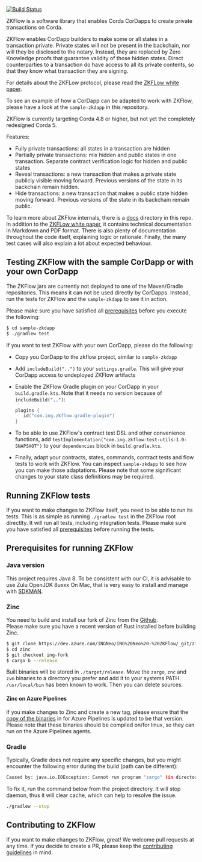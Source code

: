 [![Build Status](https://dev.azure.com/NeoZKP/zkflow/_apis/build/status/ZKFLow%20PRs%20and%20mergest%20to%20master?branchName=master)](https://dev.azure.com/NeoZKP/zkflow/_build/latest?definitionId=1&branchName=master)

ZKFlow is a software library that enables Corda CorDapps to create private transactions on Corda.

ZKFlow enables CorDapp builders to make some or all states in a transaction private. Private states will not be present in the backchain, nor will they be disclosed to the notary. Instead, they are replaced by Zero Knowledge proofs that guarantee validity of those hidden states. Direct counterparties to a transaction do have access to all its private contents, so that they know what transaction they are signing.

For details about the ZKFLow protocol, please read the [ZKFLow white paper](docs/ZKFlow_whitepaper.pdf).

To see an example of how a CorDapp can be adapted to work with ZKFlow, please have a look at the `sample-zkdapp` in this repository.

ZKFlow is currently targeting Corda 4.8 or higher, but not yet the completely redesigned Corda 5.

Features:

- Fully private transactions: all states in a transaction are hidden
- Partially private transactions: mix hidden and public states in one transaction. Separate contract verification logic for hidden and public states
- Reveal transactions: a new transaction that makes a private state publicly visible moving forward. Previous versions of the state in its backchain remain hidden.
- Hide transactions: a new transaction that makes a public state hidden moving forward. Previous versions of the state in its backchain remain public.

To learn more about ZKFlow internals, there is a [docs](docs) directory in this repo. In addition to the [ZKFLow white paper](docs/ZKFlow_whitepaper.pdf), it contains technical documentation in Markdown and PDF format. There is also plenty of documentation throughout the code itself, explaining logic or rationale. Finally, the many test cases will also explain a lot about expected behaviour.

## Testing ZKFlow with the sample CorDapp or with your own CorDapp

The ZKFlow jars are currently not deployed to one of the Maven/Gradle repositories. This means it can not be used directly by CorDapps. Instead, run the tests for ZKFlow and the `sample-zkdapp` to see it in action.

Please make sure you have satisfied all [prerequisites](#prerequisites) before you execute the following:

```bash
$ cd sample-zkdapp
$ ./gradlew test
```

If you want to test ZKFlow with your own CorDapp, please do the following:

* Copy you CorDapp to the zkflow project, similar to `sample-zkdapp`
* Add `includeBuild("..")` to your `settings.gradle`. This will give your CorDapp access to undeployed ZKFlow artifacts
* Enable the ZKFlow Gradle plugin on your CorDapp in your `build.gradle.kts`. Note that it needs no version because of `includeBuild("..")`:

     ```kotlin
     plugins {
        id("com.ing.zkflow.gradle-plugin")
     }
     ```
* To be able to use ZKFlow's contract test DSL and other convenience functions, add `testImplementation("com.ing.zkflow:test-utils:1.0-SNAPSHOT")` to your `dependencies` block in `build.gradle.kts`.
* Finally, adapt your contracts, states, commands, contract tests and flow tests to work with ZKFlow. You can inspect `sample-zkdapp` to see how you can make those adaptations. Please note that some significant changes to your state class definitions may be required.

## Running ZKFlow tests

If you want to make changes to ZKFlow itself, you need to be able to run its tests.
This is as simple as running `./gradlew test` in the ZKFlow root directlty. It will run all tests, including integration tests.
Please make sure you have satisfied all [prerequisites](#prerequisites) before running the tests.

## Prerequisites for running ZKFlow

### Java version

This project requires Java 8. To be consistent with our CI, it is advisable to use Zulu OpenJDK 8uxxx
On Mac, that is very easy to install and manage with [SDKMAN](https://sdkman.io/).

### Zinc

You need to build and install our fork of Zinc from the [Github](https://dev.azure.com/INGNeo/ING%20Neo%20-%20ZKFlow/_git/zinc).  
Please make sure you have a recent version of Rust installed before building Zinc.

```bash
$ git clone https://dev.azure.com/INGNeo/ING%20Neo%20-%20ZKFlow/_git/zinc
$ cd zinc
$ git checkout ing-fork
$ cargo b --release
```

Built binaries will be stored in `./target/release`. Move the `zargo`, `znc` and `zvm` binaries to a directory you prefer and add it to your systems PATH. `/usr/local/bin` has been known to work. Then you can delete sources.

#### Zinc on Azure Pipelines

If you make changes to Zinc and create a new tag, please ensure that the [copy of the binaries](./.ci/lib/zinc-linux.tar.gz) in for Azure Pipelines is updated to be that version. Please note that these binaries should be compiled on/for linux, so they can run on the Azure Pipelines agents.

### Gradle

Typically, Gradle does not require any specific changes, but you might encounter the following error during the build (path can be different):

```bash
Caused by: java.io.IOException: Cannot run program "zargo" (in directory "/Users/mq23re/Developer/zk-notary/prover/circuits/create"): error=2, No such file or directory
```

To fix it, run the command below from the project directory. It will stop daemon, thus it will clear cache, which can help to resolve the issue.

```bash
./gradlew --stop
```

## Contributing to ZKFlow

If you want to make changes to ZKFlow, great! We welcome pull requests at any time. If you decide to create a PR, please keep the [contributing guidelines](CONTRIBUTING.md) in mind.